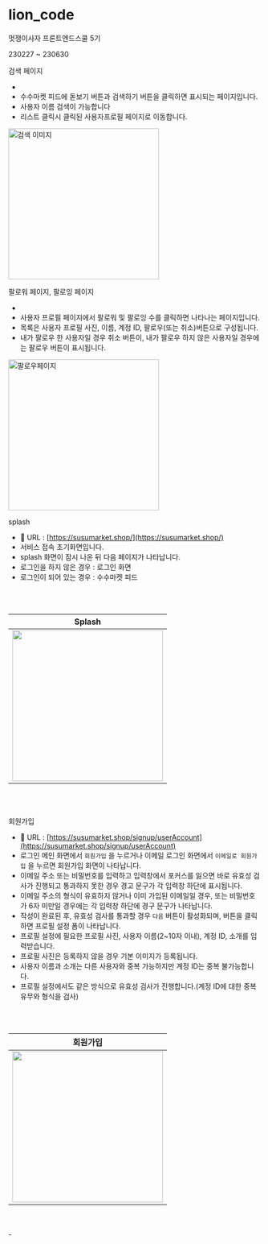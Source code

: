 # lion_code
멋쟁이사자 프론트엔드스쿨 5기 

230227 ~ 230630

검색 페이지
- <a href ="https://susumarket.shop/search"> </a>
- 수수마켓 피드에 돋보기 버튼과 검색하기 버튼을 클릭하면 표시되는 페이지입니다.
- 사용자 이름 검색이 가능합니다
- 리스트 클릭시 클릭된 사용자프로필 페이지로 이동합니다.
<img src="https://user-images.githubusercontent.com/87430624/249319334-184c2a9e-57a9-4d56-bbbc-f58a44033fc2.gif" alt="검색 이미지" width="300">

팔로워 페이지, 팔로잉 페이지
- <a href= "https://susumarket.shop/profile/susu_test/following"> </a>
- 사용자 프로필 페이지에서 팔로워 및 팔로잉 수를 클릭하면 나타나는 페이지입니다.
- 목록은 사용자 프로필 사진, 이름, 계정 ID, 팔로우(또는 취소)버튼으로 구성됩니다.
- 내가 팔로우 한 사용자일 경우 취소 버튼이, 내가 팔로우 하지 않은 사용자일 경우에는 팔로우 버튼이 표시됩니다.
<img src= "https://user-images.githubusercontent.com/87430624/249319422-38a0c159-2dcb-43f3-bf98-1ca0aff1ea5f.gif" alt="팔로우페이지" width="300">


splash
- 🔗 URL : [https://susumarket.shop/](https://susumarket.shop/)
- 서비스 접속 초기화면입니다.
- splash 화면이 잠시 나온 뒤 다음 페이지가 나타납니다.
- 로그인을 하지 않은 경우 : 로그인 화면
- 로그인이 되어 있는 경우 : 수수마켓 피드
<br>
<br>
<div align="center">

|Splash|
|:---:|
|<img src="https://user-images.githubusercontent.com/87430624/249319346-a5a4c19e-3bd7-457a-8d05-48fbc24d939d.gif" width="300" />|

</div>
<br>
<br>
  
회원가입
- 🔗 URL : [https://susumarket.shop/signup/userAccount](https://susumarket.shop/signup/userAccount)
- 로그인 메인 화면에서 `회원가입` 을 누르거나 이메일 로그인 화면에서 `이메일로 회원가입` 을 누르면 회원가입 화면이 나타납니다.
- 이메일 주소 또는 비밀번호를 입력하고 입력창에서 포커스를 잃으면 바로 유효성 검사가 진행되고 통과하지 못한 경우 경고 문구가 각 입력창 하단에 표시됩니다.
- 이메일 주소의 형식이 유효하지 않거나 이미 가입된 이메일일 경우, 또는 비밀번호가 6자 미만일 경우에는 각 입력창 하단에 경구 문구가 나타납니다.
- 작성이 완료된 후, 유효성 검사를 통과할 경우 `다음` 버튼이 활성화되며, 버튼을 클릭하면 프로필 설정 폼이 나타납니다.
- 프로필 설정에 필요한 프로필 사진, 사용자 이름(2~10자 이내), 계정 ID, 소개를 입력받습니다.
- 프로필 사진은 등록하지 않을 경우 기본 이미지가 등록됩니다.
- 사용자 이름과 소개는 다른 사용자와 중복 가능하지만 계정 ID는 중복 불가능합니다.
- 프로필 설정에서도 같은 방식으로 유효성 검사가 진행합니다.(계정 ID에 대한 중복 유무와 형식을 검사)
<br>
<br>
<div align="center">

|회원가입|
|:---:|
|<img src="https://user-images.githubusercontent.com/87430624/249319546-6693669f-378c-47d6-b46b-d5a1d004f46b.gif" width="300" />|

</div>
<br>
<br>
- 
